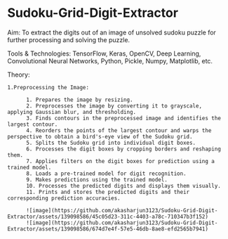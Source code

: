 # Sudoku-Grid-Digit-Extractor

Aim: To extract the digits out of an image of unsolved sudoku puzzle for further processing and solving the puzzle. 

Tools & Technologies: TensorFlow, Keras, OpenCV, Deep Learning, Convolutional Neural Networks, Python, Pickle, Numpy, Matplotlib, etc.

Theory:

    1.Preprocessing the Image:

          1. Prepares the image by resizing.
          2. Preprocesses the image by converting it to grayscale, applying Gaussian blur, and thresholding.
          3. Finds contours in the preprocessed image and identifies the largest contour.
          4. Reorders the points of the largest contour and warps the perspective to obtain a bird's-eye view of the Sudoku grid.
          5. Splits the Sudoku grid into individual digit boxes.
          6. Processes the digit boxes by cropping borders and reshaping them.
          7. Applies filters on the digit boxes for prediction using a trained model.
          8. Loads a pre-trained model for digit recognition.
          9. Makes predictions using the trained model.
          10. Processes the predicted digits and displays them visually.
          11. Prints and stores the predicted digits and their corresponding prediction accuracies.

          ![image](https://github.com/akasharjun3123/Sudoku-Grid-Digit-Extractor/assets/139098586/45c05d23-311c-4403-a78c-710347b3f152)
          ![image](https://github.com/akasharjun3123/Sudoku-Grid-Digit-Extractor/assets/139098586/674d7e4f-57e5-46db-8ae8-efd2565b7941)













